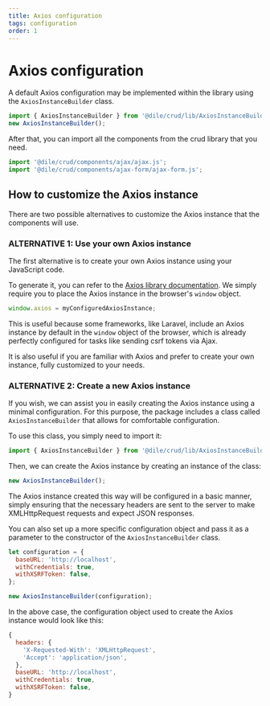 ```yaml
---
title: Axios configuration
tags: configuration
order: 1
---
```


# Axios configuration

A default Axios configuration may be implemented within the library using the `AxiosInstanceBuilder` class.

```javascript
import { AxiosInstanceBuilder } from '@dile/crud/lib/AxiosInstanceBuilder';
new AxiosInstanceBuilder();
```

After that, you can import all the components from the crud library that you need.

```javascript
import '@dile/crud/components/ajax/ajax.js';
import '@dile/crud/components/ajax-form/ajax-form.js';
```

## How to customize the Axios instance

There are two possible alternatives to customize the Axios instance that the components will use.

### ALTERNATIVE 1: Use your own Axios instance

The first alternative is to create your own Axios instance using your JavaScript code.

To generate it, you can refer to the [Axios library documentation](https://axios-http.com/docs/intro). We simply require you to place the Axios instance in the browser's `window` object.

```javascript
window.axios = myConfiguredAxiosInstance;
```

This is useful because some frameworks, like Laravel, include an Axios instance by default in the `window` object of the browser, which is already perfectly configured for tasks like sending csrf tokens via Ajax.

It is also useful if you are familiar with Axios and prefer to create your own instance, fully customized to your needs.

### ALTERNATIVE 2: Create a new Axios instance

If you wish, we can assist you in easily creating the Axios instance using a minimal configuration. For this purpose, the package includes a class called `AxiosInstanceBuilder` that allows for comfortable configuration.

To use this class, you simply need to import it:

```javascript
import { AxiosInstanceBuilder } from '@dile/crud/lib/AxiosInstanceBuilder';
```

Then, we can create the Axios instance by creating an instance of the class:

```javascript
new AxiosInstanceBuilder();
```

The Axios instance created this way will be configured in a basic manner, simply ensuring that the necessary headers are sent to the server to make XMLHttpRequest requests and expect JSON responses.

You can also set up a more specific configuration object and pass it as a parameter to the constructor of the `AxiosInstanceBuilder` class.

```javascript
let configuration = {
  baseURL: 'http://localhost',
  withCredentials: true,
  withXSRFToken: false,
};

new AxiosInstanceBuilder(configuration);
```

In the above case, the configuration object used to create the Axios instance would look like this:

```javascript
{
  headers: {
    'X-Requested-With': 'XMLHttpRequest',
    'Accept': 'application/json',
  },
  baseURL: 'http://localhost',
  withCredentials: true,
  withXSRFToken: false,
}
```
